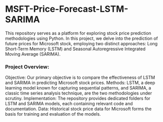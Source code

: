 # MSFT-Price-Forecast-LSTM-SARIMA

This repository serves as a platform for exploring stock price prediction methodologies using Python. In this project, we delve into the prediction of future prices for Microsoft stock, employing two distinct approaches: Long Short-Term Memory (LSTM) and Seasonal Autoregressive Integrated Moving Average (SARIMA).

### Project Overview:

Objective: Our primary objective is to compare the effectiveness of LSTM and SARIMA in predicting Microsoft stock prices.
Methods: LSTM, a deep learning model known for capturing sequential patterns, and SARIMA, a classic time series analysis technique, are the two methodologies under scrutiny.
Implementation: The repository provides dedicated folders for LSTM and SARIMA models, each containing relevant code and documentation.
Data: Historical stock price data for Microsoft forms the basis for training and evaluation of the models.
